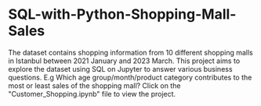 # SQL-with-Python-Shopping-Mall-Sales
The dataset contains shopping information from 10 different shopping malls in Istanbul between 2021 January and 2023 March. This project aims to explore the dataset using SQL on Jupyter to answer various business questions. E.g Which age group/month/product category contributes to the most or least sales of the shopping mall? Click on the "Customer_Shopping.ipynb" file to view the project. 

